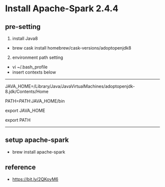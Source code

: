 # Install Apache-Spark 2.4.4
## pre-setting
1. install Java8
- brew cask install homebrew/cask-versions/adoptopenjdk8

2. environment path setting
- vi ~/.bash_profile
- insert contexts below

---

JAVA_HOME=/Library/Java/JavaVirtualMachines/adoptopenjdk-8.jdk/Contents/Home

PATH=$PATH:$JAVA_HOME/bin

export JAVA_HOME

export PATH

---

## setup apache-spark
- brew install apache-spark

## reference
- https://bit.ly/2QKoyM6
